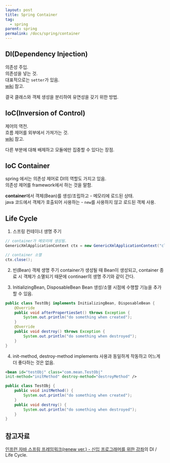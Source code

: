 ```yaml
---
layout: post
title: Spring Container
tag:
  - spring
parent: spring
permalink: /docs/spring/container
---
```


## DI(Dependency Injection)
의존성 주입.  
의존성을 넣는 것.  
대표적으로는 `setter`가 있음.  
[wiki](https://ko.wikipedia.org/wiki/%EC%9D%98%EC%A1%B4%EC%84%B1_%EC%A3%BC%EC%9E%85) 참고.  

결국 클래스와 객체 생성을 분리하여 유연성을 갖기 위한 방법.

## IoC(Inversion of Control)
제어의 역전.  
흐름 제어를 외부에서 가져가는 것.  
[wiki](https://ko.wikipedia.org/wiki/%EC%A0%9C%EC%96%B4_%EB%B0%98%EC%A0%84) 참고.  

다른 부분에 대해 배제하고 모듈에만 집중할 수 있다는 장점.  

## IoC Container
spring 에서는 의존성 제어로 DI의 역할도 가지고 있음.  
의존성 제어를 framework에서 하는 것을 말함.  

**container**에서 객체(Bean)를 생성/조립하고 - 메모리에 로드된 상태.  
java 코드에서 객체가 호출되어 사용하는 - `new`를 사용하지 않고 로드된 객체 사용.  

## Life Cycle

1. 스프링 컨테이너 생명 주기
```java
// container가 메모리에 생성됨.
GenericXmlApplicationContext ctx = new GenericXmlApplicationContext("classpath:applicationContext.xml");

// container 소멸
ctx.close();
```
2. 빈(Bean) 객체 생명 주기
container가 생성될 때 Bean이 생성되고, container 종료 시 객체가 소멸되기 때문에 continaer의 생명 주기와 같이 간다.  

3. InitializingBean, DisposableBean
Bean 생성/소멸 시점에 수행할 기능을 추가할 수 있음.  
```java
public class TestObj implements InitializingBean, DisposableBean {
    @Override
    public void afterPropertiesSet() throws Exception {
        System.out.println("do something when created");
    }
    @Override
    public void destroy() throws Exception {
        System.out.println("do something when destroyed");
    }
}
```

4. init-method, destroy-method
implements 사용과 동일하게 작동하고 어느게 더 좋다하는 것은 없음.  
```xml
<bean id="testObj" class="com.mean.TestObj"
init-method="initMethod" destroy-method="destroyMethod" />
```
```java
public class TestObj {
    public void initMethod() {
        System.out.println("do something when created");
    }
    public void destroy() {
        System.out.println("do something when destroyed");
    }
}
```

## 참고자료
[인프런 자바 스프링 프레임워크(renew ver.) - 신입 프로그래머를 위한 강좌](https://www.inflearn.com/course/%EC%8A%A4%ED%94%84%EB%A7%81-%ED%94%84%EB%A0%88%EC%9E%84%EC%9B%8C%ED%81%AC_renew/dashboard)의 DI / Life Cycle.
